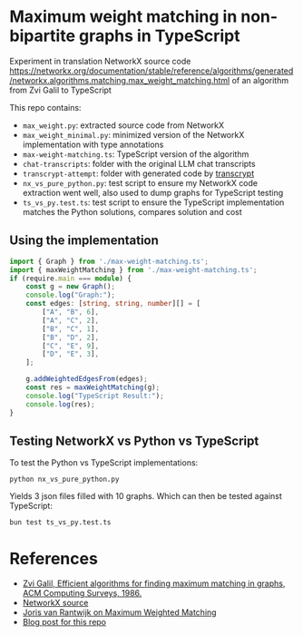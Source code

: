 # Maximum weight matching in non-bipartite graphs in TypeScript
Experiment in translation NetworkX source code https://networkx.org/documentation/stable/reference/algorithms/generated/networkx.algorithms.matching.max_weight_matching.html of an algorithm from Zvi Galil to TypeScript

This repo contains:
- `max_weight.py`: extracted source code from NetworkX
- `max_weight_minimal.py`: minimized version of the NetworkX implementation with type annotations
- `max-weight-matching.ts`: TypeScript version of the algorithm
- `chat-transcripts`: folder with the original LLM chat transcripts
- `transcrypt-attempt`: folder with generated code by [transcrypt](https://www.transcrypt.org/)
- `nx_vs_pure_python.py`: test script to ensure my NetworkX code extraction went well, also used to dump graphs for TypeScript testing
- `ts_vs_py.test.ts`: test script to ensure the TypeScript implementation matches the Python solutions, compares solution and cost

## Using the implementation
```typescript
import { Graph } from './max-weight-matching.ts';
import { maxWeightMatching } from './max-weight-matching.ts';
if (require.main === module) {
    const g = new Graph();
    console.log("Graph:");
    const edges: [string, string, number][] = [
        ["A", "B", 6],
        ["A", "C", 2],
        ["B", "C", 1],
        ["B", "D", 2],
        ["C", "E", 9],
        ["D", "E", 3],
    ];

    g.addWeightedEdgesFrom(edges);
    const res = maxWeightMatching(g);
    console.log("TypeScript Result:");
    console.log(res);
}
```


## Testing NetworkX vs Python vs TypeScript
To test the Python vs TypeScript implementations:
```
python nx_vs_pure_python.py
```
Yields 3 json files filled with 10 graphs.
Which can then be tested against TypeScript:
```
bun test ts_vs_py.test.ts
```

# References
- [Zvi Galil, Efficient algorithms for finding maximum matching in graphs, ACM Computing Surveys, 1986.](https://dl.acm.org/doi/10.1145/6462.6502)
- [NetworkX source](https://networkx.org/documentation/stable/reference/algorithms/generated/networkx.algorithms.matching.max_weight_matching.html)
- [Joris van Rantwijk on Maximum Weighted Matching](https://jorisvr.nl/article/maximum-matching)
- [Blog post for this repo](https://portegi.es/blog/translating-max-weight-graph-matching-llms)